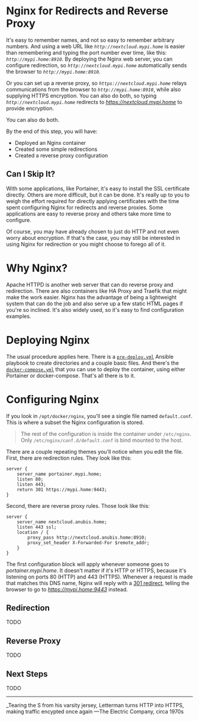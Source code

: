# Nginx for Redirects and Reverse Proxy
It's easy to remember names, and not so easy to remember arbitrary numbers. And using a web URL like _`http://nextcloud.mypi.home`_ is easier than remembering and typing the port number ever time, like this: _`http://mypi.home:8910`_. By deploying the Nginx web server, you can configure redirection, so _`http://nextcloud.mypi.home`_ automatically sends the browser to _`http://mypi.home:8910`_.

Or you can set up a reverse proxy, so _`https://nextcloud.mypi.home`_ relays communications from the browser to _`http://mypi.home:8910`_, while also supplying HTTPS encryption. You can also do both, so typing _`http://nextcloud.mypi.home`_ redirects to _https://nextcloud.mypi.home_ to provide encryption.

You can also do both.

By the end of this step, you will have:
* Deployed an Nginx container
* Created some simple redirections
* Created a reverse proxy configuration

## Can I Skip It?
With some applications, like Portainer, it's easy to install the SSL certificate directly. Others are more difficult, but it can be done. It's really up to you to weigh the effort required for directly applying certificates with the time spent configuring Nginx for redirects and reverse proxies. Some applications are easy to reverse proxy and others take more time to configure.

Of course, you may have already chosen to just do HTTP and not even worry about encryption. If that's the case, you may still be interested in using Nginx for redirection or you might choose to forego all of it.

# Why Nginx?
Apache HTTPD is another web server that can do reverse proxy and redirection. There are also containers like HA Proxy and Traefik that might make the work easier. Nginx has the advantage of being a lightweight system that can do the job and also serve up a few static HTML pages if you're so inclined. It's also widely used, so it's easy to find configuration examples.

# Deploying Nginx
The usual procedure applies here. There is a [`pre-deploy.yml`](https://github.com/DavesCodeMusings/CloudPi/blob/main/nginx/pre-deploy.yml) Ansible playbook to create directories and a couple basic files. And there's the [`docker-compose.yml`](https://github.com/DavesCodeMusings/CloudPi/blob/main/nginx/docker-compose.yml) that you can use to deploy the container, using either Portainer or docker-compose. That's all there is to it.

# Configuring Nginx
If you look in `/opt/docker/nginx`, you'll see a single file named `default.conf`. This is where a subset the Nginx configuration is stored.

>The rest of the configuration is inside the container under `/etc/nginx`. Only `/etc/nginx/conf.d/default.conf` is bind mounted to the host.

There are a couple repeating themes you'll notice when you edit the file. First, there are redirection rules. They look like this:

```
server {
    server_name portainer.mypi.home;
    listen 80;
    listen 443;
    return 301 https://mypi.home:9443;
}
```

Second, there are reverse proxy rules. Those look like this:

```
server {
    server_name nextcloud.anubis.home;
    listen 443 ssl;
    location / {
        proxy_pass http://nextcloud.anubis.home:8910;
        proxy_set_header X-Forwarded-For $remote_addr;
    }
}
```

The first configuration block will apply whenever someone goes to _portainer.mypi.home_. It doesn't matter if it's HTTP or HTTPS, because it's listening on ports 80 (HTTP) and 443 (HTTPS). Whenever a request is made that matches this DNS name, Nginx will reply with a [301 redirect](https://en.wikipedia.org/wiki/HTTP_301), telling the browser to go to _https://mypi.home:9443_ instead.

## Redirection

TODO

## Reverse Proxy

TODO

## Next Steps

TODO

___

_Tearing the S from his varsity jersey, Letterman turns HTTP into HTTPS, making traffic encypted once again &mdash;The Electric Company, circa 1970s
